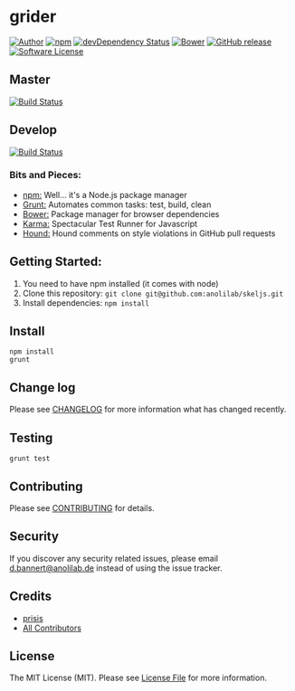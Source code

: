 # grider

[![Author](http://img.shields.io/badge/author-@anolilab-blue.svg?style=flat-square)](https://twitter.com/anolilab)
[![npm](https://img.shields.io/npm/v/grider.svg?style=flat-square)](https://www.npmjs.com/package/grider)
[![devDependency Status](https://david-dm.org/growcss/grider/dev-status.svg?style=flat-square)](https://david-dm.org/growcss/grider#info=devDependencies)
[![Bower](https://img.shields.io/bower/v/:package_nam.svg?style=flat-square)](https://github.com/growcss/grider)
[![GitHub release](https://img.shields.io/github/release/qubyte/rubidium.svg?style=flat-square)](https://github.com/growcss/grider/releases)
[![Software License](https://img.shields.io/badge/license-:package_license-brightgreen.svg?style=flat-square)](LICENSE)

## Master
[![Build Status](https://img.shields.io/travis/growcss/grider/master.svg?style=flat-square)](https://travis-ci.org/growcss/grider)

## Develop
[![Build Status](https://img.shields.io/travis/growcss/grider/master.svg?style=flat-square)](https://travis-ci.org/growcss/grider)

### Bits and Pieces:
* [npm:](https://npmjs.org/) Well... it's a Node.js package manager
* [Grunt:](http://gruntjs.com/) Automates common tasks: test, build, clean
* [Bower:](http://bower.io/) Package manager for browser dependencies
* [Karma:](http://karma-runner.github.io/) Spectacular Test Runner for Javascript
* [Hound:](https://houndci.com/) Hound comments on style violations in GitHub pull requests

## Getting Started:

1. You need to have npm installed (it comes with node)
2. Clone this repository: `git clone git@github.com:anolilab/skeljs.git`
3. Install dependencies: `npm install`

## Install

~~~
npm install
grunt
~~~

## Change log

Please see [CHANGELOG](CHANGELOG.md) for more information what has changed recently.

## Testing

~~~
grunt test
~~~

## Contributing

Please see [CONTRIBUTING](CONTRIBUTING.md) for details.

## Security

If you discover any security related issues, please email d.bannert@anolilab.de instead of using the issue tracker.

## Credits

- [prisis](https://github.com/prisis)
- [All Contributors](../../contributors)

## License

The MIT License (MIT). Please see [License File](LICENSE.md) for more information.
